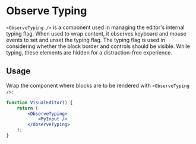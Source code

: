 # Observe Typing

`<ObserveTyping />` is a component used in managing the editor's internal typing flag. When used to wrap content, it observes keyboard and mouse events to set and unset the typing flag. The typing flag is used in considering whether the block border and controls should be visible. While typing, these elements are hidden for a distraction-free experience.

## Usage

Wrap the component where blocks are to be rendered with `<ObserveTyping />`:

```jsx
function VisualEditor() {
	return (
		<ObserveTyping>
			<MyInput />
		</ObserveTyping>
	);
}
```
